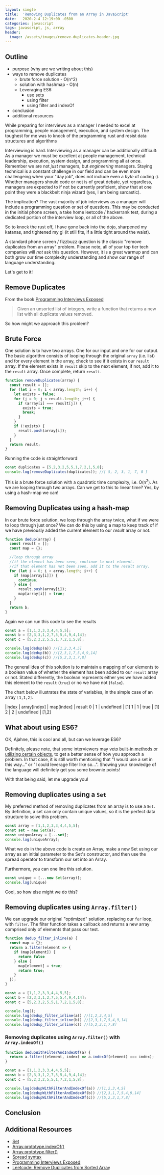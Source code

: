 ```yaml
---
layout: single
title:  'Removing Duplicates from an Array in JavaScript'
date:   2020-2-4 12:19:00 -0500
categories: javascript
tags: javascript, js, array
header:
  image: /assets/images/remove-duplicates-header.jpg
---
```


## Outline
- purpose (why are we writing about this)
- ways to remove duplicates
  - brute force solution - O(n^2)
  - solution with hashmap - O(n)
  - Leveraging ES6
    - use sets
    - using filter
    - using filter and indexOf
- conclusion
- additional resources

While preparing for interviews as a manager I needed to excel at programming, people management, execution, and system design. The toughest for me was to knock of the programming rust and resist data structures and algorithms


Interviewing is hard. Interviewing as a manager can be additionally difficult: As a manager we must be excellent at people management, technical leadership, execution, system design, and programming all at once. Remember we are not _just_ managers, but _engineering_ managers. Staying technical is a constant challenge in our field and can be even more challengeing when your "day job", does not include even a _byte_ of coding :). Whether managers should code or not is of great debate, yet regardless, managers are expected to if not be currently proficient, show that at one point they were a blackbelt ninja wizard (yes, I am being sarcastic).

The implication? The vast majority of job interviews as a manager will include a programming question or set of questions. This may be conducted in the initial phone screen, a take home leetcode / hackerrank test, during a dedicated portion of the interview loop, or all of the above.

So to knock the rust off, I have gone back into the dojo, sharpened my katanas, and tightened my gi (it still fits, if a little tight around the waist).

A standard phone screen / fizzbuzz question is the classic "remove duplicates from an array" problem. Please note, all of your top tier tech companies will _not_ ask this question. However, it is a great warmup and can both grow our time complexity understanding and show our range of language understanding.

Let's get to it!

## Remove Duplicates
From the book [Programming Interviews Exposed](https://www.amazon.com/Programming-Interviews-Exposed-Secrets-Landing/dp/1118261364)

>  Given an unsorted list of integers, write a function that returns a new list with all duplicate values removed.

So how might we approach this problem?

## Brute Force
One solution is to have two arrays. One for our input and one for our output. The basic algorithm consists of looping through the original `array` (i.e. list) and for every element in the array, check to see if it exists in our `result` array. If the element exists in `result` skip to the next element, if not, add it to the `result` array. Once complete, return `result`.  
```javascript
function removeDuplicates(array) {
  const result = [];
  for (let i = 0; i < array.length; i++) {
    let exists = false;
    for (j = 0; j < result.length; j++) {
      if (array[i] === result[j]) {
        exists = true;
        break;
      }
    }
    if (!exists) {
      result.push(array[i]);
    }
  }
  return result;
}
```

Running the code is straightforward
```javascript
const duplicates = [5,2,3,2,5,5,1,7,2,1,5,8];
console.log(removeDuplicates(duplicates)); //[ 5, 2, 3, 1, 7, 8 ]
```

This is a brute force solution with a quadratic time complexity, i.e. O(n<sup>2</sup>). As we are looping through two arrays. Can we get to this to linear time? Yes, by using a hash-map we can!

## Removing Duplicates using a hash-map
In our brute force solution, we loop through the array twice, what if we were to loop through just once? We can do this by using a map to keep track of if we have previously added the current element to our _result_ array or not.  
```javascript
function dedup(array) {
  const result = [];
  const map = {};

  //loop through array
  //if the element has been seen, continue to next element.
  //if that element has not been seen, add it to the result array.
  for (let i = 0; i < array.length; i++) {
    if (map[array[i]]) {
      continue;
    } else {
      result.push(array[i]);
      map[array[i]] = true;
    }
  }
  return b;
}
```

Again we can run this code to see the results
```javascript
const a = [1,1,2,3,3,4,4,5,5];
const b = [2,3,3,1,2,7,5,5,4,9,4,14];
const c = [5,2,3,2,5,5,1,7,2,1,5,8];

console.log(dedup(a)) //[1,2,3,4,5]
console.log(dedup(b)) //[2,3,1,7,5,4,9,14]
console.log(dedup(c)) //[5,2,3,1,7,8]
```

The general idea of this solution is to maintain a mapping of our elements to a boolean value of whether the element has been added to our `result` array or not. Stated differently, the boolean represents either yes we have added this element to the `result` (`true`) or no we have not (`false`).

The chart below illustrates the state of variables, in the simple case of an array `[1,1,2]`.

|index | array[index] | map[index] | result
0 | 1 | undefined | [1]
1 | 1 | true | [1]
2 | 2 | undefined | [1,2]


## What about using ES6?

OK, Ajahne, this is cool and all, but can we leverage ES6?

Definitely, please note, that some interviewers may [veto built-in methods or utilizing certain objects](https://leetcode.com/discuss/interview-question/168757/Google%3A-Remove-Duplicates-from-Unsorted-Array), to get a better sense of how you approach a problem. In that case, it is still worth mentioning that "I would use a set in this way..." or "I could leverage filter like so...". Showing your knowledge of the language will definitely get you some brownie points!

With that being said, let me upgrade you!

## Removing duplicates using a `Set`
My preferred method of removing duplicates from an array is to use a `Set`. By definition, a set can only contain unique values, so it is the perfect data structure to solve this problem.
```javascript
const array = [1,1,2,3,3,4,4,5,5];
const set = new Set(a);
const uniqueArray = [...set];
console.log(uniqueArray);
```
What we do in the above code is create an Array, make a new Set using our array as an initial parameter to the Set's constructor, and then use the spread operator to transform our set into an Array.


Furthermore, you can one line this solution.
```javascript
const unique = [...new Set(array)];
console.log(unique)
```

Cool, so how else might we do this?

## Removing duplicates using `Array.filter()`
We can upgrade our original "optimized" solution, replacing our `for` loop, with `filter`. The filter function takes a callback and returns a new array comprised only of elements that pass our test.
```javascript
function dedup_filter_inline(a) {
  const map = {};
  return a.filter(element => {
    if (map[element]) {
      return false
    } else {
      map[element] = true;
      return true;
    }
  });
}

const a = [1,1,2,3,3,4,4,5,5];
const b = [2,3,3,1,2,7,5,5,4,9,4,14];
const c = [5,2,3,2,5,5,1,7,2,1,5,8];

console.log();
console.log(dedup_filter_inline(a)) //[1,2,3,4,5]
console.log(dedup_filter_inline(b)) //[2,3,1,7,5,4,9,14]
console.log(dedup_filter_inline(c)) //[5,2,3,1,7,8]
```

### Removing duplicates using `Array.filter()` with `Array.indexOf()`

```javascript
function dedupWithFilterAndIndexOf(a) {
  return a.filter((element, index) => a.indexOf(element) === index);
}

const a = [1,1,2,3,3,4,4,5,5];
const b = [2,3,3,1,2,7,5,5,4,9,4,14];
const c = [5,2,3,2,5,5,1,7,2,1,5,8];

console.log(dedupWithFilterAndIndexOf(a)) //[1,2,3,4,5]
console.log(dedupWithFilterAndIndexOf(b)) //[2,3,1,7,5,4,9,14]
console.log(dedupWithFilterAndIndexOf(c)) //[5,2,3,1,7,8]
```

## Conclusion

## Additional Resources
- [Set](https://developer.mozilla.org/en-US/docs/Web/JavaScript/Reference/Global_Objects/Set)
- [Array.prototype.indexOf()](https://developer.mozilla.org/en-US/docs/Web/JavaScript/Reference/Global_Objects/Array/indexOf)
- [Array.prototype.filter()](https://developer.mozilla.org/en-US/docs/Web/JavaScript/Reference/Global_Objects/Array/filter)
- [Spread syntax](https://developer.mozilla.org/en-US/docs/Web/JavaScript/Reference/Operators/Spread_syntax)
- [Programming Interviews Exposed](https://www.amazon.com/Programming-Interviews-Exposed-Secrets-Landing/dp/1118261364)
- [Leetcode: Remove Duplicates from Sorted Array](https://leetcode.com/problems/remove-duplicates-from-sorted-array/)
